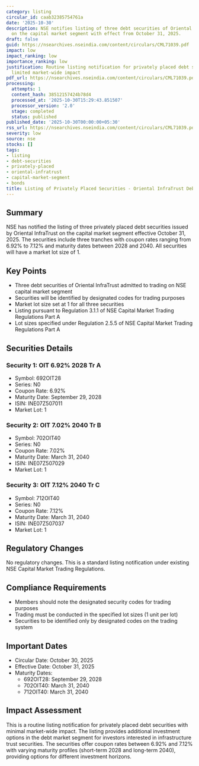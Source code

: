 ```yaml
---
category: listing
circular_id: caab32385754761a
date: '2025-10-30'
description: NSE notifies listing of three debt securities of Oriental InfraTrust
  on the capital market segment with effect from October 31, 2025.
draft: false
guid: https://nsearchives.nseindia.com/content/circulars/CML71039.pdf
impact: low
impact_ranking: low
importance_ranking: low
justification: Routine listing notification for privately placed debt securities with
  limited market-wide impact
pdf_url: https://nsearchives.nseindia.com/content/circulars/CML71039.pdf
processing:
  attempts: 1
  content_hash: 38512157424b78d4
  processed_at: '2025-10-30T15:29:43.851507'
  processor_version: '2.0'
  stage: completed
  status: published
published_date: '2025-10-30T00:00:00+05:30'
rss_url: https://nsearchives.nseindia.com/content/circulars/CML71039.pdf
severity: low
source: nse
stocks: []
tags:
- listing
- debt-securities
- privately-placed
- oriental-infratrust
- capital-market-segment
- bonds
title: Listing of Privately Placed Securities - Oriental InfraTrust Debt Securities
---
```


## Summary

NSE has notified the listing of three privately placed debt securities issued by Oriental InfraTrust on the capital market segment effective October 31, 2025. The securities include three tranches with coupon rates ranging from 6.92% to 7.12% and maturity dates between 2028 and 2040. All securities will have a market lot size of 1.

## Key Points

- Three debt securities of Oriental InfraTrust admitted to trading on NSE capital market segment
- Securities will be identified by designated codes for trading purposes
- Market lot size set at 1 for all three securities
- Listing pursuant to Regulation 3.1.1 of NSE Capital Market Trading Regulations Part A
- Lot sizes specified under Regulation 2.5.5 of NSE Capital Market Trading Regulations Part A

## Securities Details

### Security 1: OIT 6.92% 2028 Tr A
- Symbol: 692OIT28
- Series: N0
- Coupon Rate: 6.92%
- Maturity Date: September 29, 2028
- ISIN: INE07Z507011
- Market Lot: 1

### Security 2: OIT 7.02% 2040 Tr B
- Symbol: 702OIT40
- Series: N0
- Coupon Rate: 7.02%
- Maturity Date: March 31, 2040
- ISIN: INE07Z507029
- Market Lot: 1

### Security 3: OIT 7.12% 2040 Tr C
- Symbol: 712OIT40
- Series: N0
- Coupon Rate: 7.12%
- Maturity Date: March 31, 2040
- ISIN: INE07Z507037
- Market Lot: 1

## Regulatory Changes

No regulatory changes. This is a standard listing notification under existing NSE Capital Market Trading Regulations.

## Compliance Requirements

- Members should note the designated security codes for trading purposes
- Trading must be conducted in the specified lot sizes (1 unit per lot)
- Securities to be identified only by designated codes on the trading system

## Important Dates

- Circular Date: October 30, 2025
- Effective Date: October 31, 2025
- Maturity Dates:
  - 692OIT28: September 29, 2028
  - 702OIT40: March 31, 2040
  - 712OIT40: March 31, 2040

## Impact Assessment

This is a routine listing notification for privately placed debt securities with minimal market-wide impact. The listing provides additional investment options in the debt market segment for investors interested in infrastructure trust securities. The securities offer coupon rates between 6.92% and 7.12% with varying maturity profiles (short-term 2028 and long-term 2040), providing options for different investment horizons.